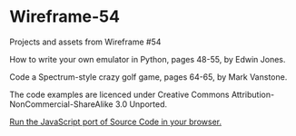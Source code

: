 # Wireframe-54
Projects and assets from Wireframe #54

How to write your own emulator in Python, pages 48-55, by Edwin Jones.

Code a Spectrum-style crazy golf game, pages 64-65, by Mark Vanstone.

The code examples are licenced under Creative Commons Attribution-NonCommercial-ShareAlike 3.0 Unported.

[Run the JavaScript port of Source Code in your browser.](https://thisarray.github.io/Wireframe-54/source-code-crazy-golf/crazygolf.html)
